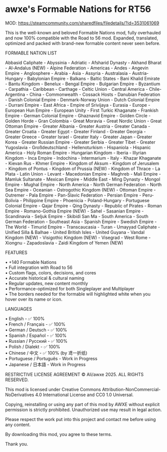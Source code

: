 # awxe's Formable Nations for RT56

MOD: https://steamcommunity.com/sharedfiles/filedetails/?id=3531061069

This is the well-known and beloved Formable Nations mod, fully overhauled and now 100% compatible with the Road to 56 mod. Expanded, translated, optimized and packed with brand-new formable content never seen before.

FORMABLE NATION LIST

Abbasid Caliphate - Abyssinia - Adriatic - Afsharid Dynasty - Akhand Bharat - Al-Andalus (NEW) - Alpine Federation - Americas - Andes - Angevin Empire - Anglosphere - Arabia - Asia - Assyria - Australasia - Austria-Hungary - Babylonian Empire - Balkans - Baltic States - Bani Khalid Emirate - Bantu Kingdom - Benelux - Bengal Empire - Bulgarian Empire - Byzantium - Carpathia - Caribbean - Carthage - Celtic Union - Central America - Chile-Argentina - China - Commonwealth - Cossack Hosts - Danubian Federation - Danish Colonial Empire - Denmark-Norway Union - Dutch Colonial Empire - Durrani Empire - East Africa - Empire of Srivijaya - Eurasia - Europe - European Hun Empire - European Unity - First Turkic Khaganate - Frankish Empire - German Colonial Empire - Ghaznavid Empire - Golden Circle - Golden Horde - Gran Colombia - Great Moravia - Great Nordic Union - Great Ottoman Empire - Greater Albania - Greater Austria - Greater Canada - Greater Croatia - Greater Egypt - Greater Finland - Greater Georgia - Greater Greece - Greater Israel - Greater Italy - Greater Japan - Greater Korea - Greater Russian Empire - Greater Serbia - Greater Tibet - Greater Yugoslavia - Großdeutschland - Hellenoturkism - Hispaniola - Hispanic America - Holy Roman Empire - Hungarian Kingdom - Iberia - Illyrian Kingdom - Inca Empire - Indochina - Intermarium - Italy - Khazar Khaganate - Kievan Rus - Khmer Empire - Kingdom of Aksum - Kingdom of Jerusalem - Kingdom of Pontus - Kingdom of Prussia (NEW) - Kingdom of Thrace - La Plata - Latin Union - Levant - Macedonian Empire - Maghreb - Mali Empire - Mamluk Sultanate - Mexican Empire - Middle East - Ming Dynasty - Mongol Empire - Mughal Empire - North America - North German Federation - North Sea Empire - Oceanian - Ostrogothic Kingdom (NEW) - Ottoman Empire - Outremer - Pala Empire - Pan-Slavic Federation - Persian Empire - Peru-Bolivia - Philippine Empire - Phoenicia - Poland-Hungary - Portuguese Colonial Empire - Qajar Empire - Qing Dynasty - Republic of Pirates - Roman Empire - Romano-Gothia Empire (NEW) - Sahel - Sasanian Empire - Scandinavia - Seljuk Empire - Skibidi San Ma - South America - South German Federation - Southeast Asia - Spanish Empire - Swedish Empire - The World - Timurid Empire - Transcaucasia - Turan - Umayyad Caliphate - Unified Silla & Balhae - United British Isles - United Guyana - Vandal Kingdom (NEW) - Visigothic Kingdom (NEW) - Visegrad - West Rome - Xiongnu - Zapadoslavia - Zaidi Kingdom of Yemen (NEW)

FEATURES

• +140 Formable Nations  
• Full integration with Road to 56  
• Custom flags, colors, decisions, and cores  
• Accurate historical & cultural naming  
• Regular updates, new content monthly  
• Performance-optimized for both Singleplayer and Multiplayer  
• The borders needed for the formable will highlighted white when you hover over its name or icon.  

LANGUAGES

• English - ✅ 100%  
• French / Français - ✅ 100%  
• German / Deutsch - ✅ 100%  
• Spanish / Español - ✅ 100%  
• Russian / Русский - ✅ 100%  
• Polish / Dialekt - ✅ 100%  
• Chinese / 中文 - ✅ 100% (by 鸢一折纸)  
• Portuguese / Português - Work in Progress  
• Japanese / 日本語 - Work in Progress  

RESTRICTIVE LICENSE AGREEMENT
© Ali/awxe 2025. ALL RIGHTS RESERVED.

This mod is licensed under Creative Commons Attribution-NonCommercial-NoDerivatives 4.0 International License and CC0 1.0 Universal.

Copying, reinstalling or using any part of this mod by AWXE without explicit permission is strictly prohibited. Unauthorized use may result in legal action.

Please respect the work put into this project and contact me before using any content.

By downloading this mod, you agree to these terms.

Thank you.
